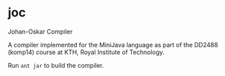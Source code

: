 joc
===

Johan-Oskar Compiler

A compiler implemented for the MiniJava language as part of the DD2488 (komp14) course at KTH, Royal Institute of Technology.

Run `ant jar` to build the compiler.
